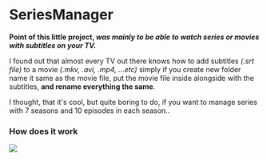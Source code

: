 # SeriesManager

**Point of this little project, _was mainly to be able to watch series or movies with subtitles on your TV._**

I found out that almost every TV out there knows how to add subtitles _(.srt file)_ to a movie _(.mkv, .avi, .mp4, ...etc)_ simply if you create
new folder name it same as the movie file, put the movie file inside alongside with the subtitles, **and rename everything the same**.

I thought, that it's cool, but quite boring to do, if you want to manage series with 7 seasons and 10 episodes in each season..

### How does it work
![](main)

[main]: https://raw.githubusercontent.com/xadam1/SeriesManager/master/resources/main.png

